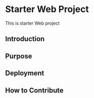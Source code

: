 # Starter Web Project
This is starter Web project
## Introduction

## Purpose

## Deployment

## How to Contribute
